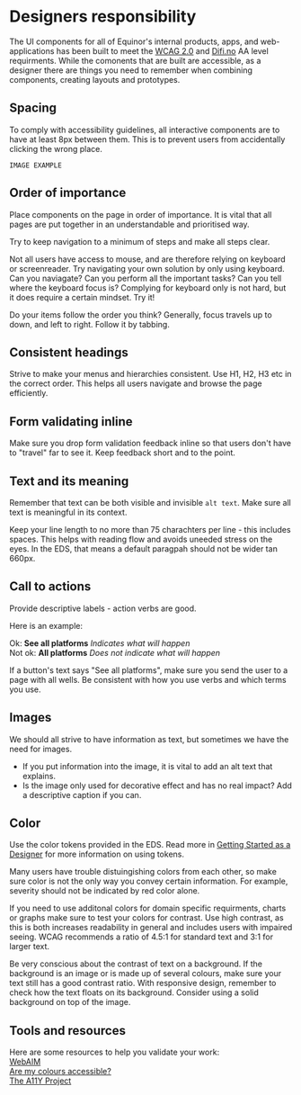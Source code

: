# Designers responsibility

The UI components for all of Equinor's internal products, apps, and web-applications has been built to meet the [WCAG 2.0](https://www.w3.org/TR/WCAG20/) and [Difi.no](https://uu.difi.no) AA level requirments.
While the comonents that are built are accessible, as a designer there are things you need to remember when combining components, creating layouts and prototypes. 

## Spacing

To comply with accessibility guidelines, all interactive components are to have at least 8px between them. This is to prevent users from accidentally clicking the wrong place.

`IMAGE EXAMPLE`


## Order of importance

Place components on the page in order of importance. 
It is vital that all pages are put together in an understandable and prioritised way. 

Try to keep navigation to a minimum of steps and make all steps clear. 

Not all users have access to mouse, and are therefore relying on keyboard or screenreader. 
Try navigating your own solution by only using keyboard. Can you naviagate? Can you perform all the important tasks? Can you tell where the keyboard focus is? 
Complying for keyboard only is not hard, but it does require a certain mindset. Try it!

Do your items follow the order you think? Generally, focus travels up to down, and left to right. Follow it by tabbing.


## Consistent headings

Strive to make your menus and hierarchies consistent. 
Use H1, H2, H3 etc in the correct order. This helps all users navigate and browse the page efficiently.


## Form validating inline

Make sure you drop form validation feedback inline so that users don't have to "travel" far to see it. Keep feedback short and to the point.


## Text and its meaning

Remember that text can be both visible and invisible `alt text`. 
Make sure all text is meaningful in its context.

Keep your line length to no more than 75 charachters per line - this includes spaces. 
This helps with reading flow and avoids uneeded stress on the eyes. 
In the EDS, that means a default paragpah should not be wider tan 660px.  


## Call to actions

Provide descriptive labels - action verbs are good. 

Here is an example: 

Ok: **See all platforms** _Indicates what will happen_  
Not ok: **All platforms** _Does not indicate what will happen_  

If a button's text says "See all platforms", make sure you send the user to a page with all wells. 
Be consistent with how you use verbs and which terms you use. 


## Images

We should all strive to have information as text, but sometimes we have the need for images.

* If you put information into the image, it is vital to add an alt text that explains. 
* Is the image only used for decorative effect and has no real impact? Add a descriptive caption if you can.


## Color

Use the color tokens provided in the EDS. Read more in [Getting Started as a Designer](LINK) for more information on using tokens.

Many users have trouble distuingishing colors from each other, so make sure color is not the only way you convey certain information. 
For example, severity should not be indicated by red color alone.


If you need to use additonal colors for domain specific requirments, charts or graphs make sure to test your colors for contrast. 
Use high contrast, as this is both increases readability in general and includes users with impaired seeing. 
WCAG recommends a ratio of 4.5:1 for standard text and 3:1 for larger text. 

Be very conscious about the contrast of text on a background. 
If the background is an image or is made up of several colours, make sure your text still has a good contrast ratio. 
With responsive design, remember to check how the text floats on its background. 
Consider using a solid background on top of the image.


## Tools and resources

Here are some resources to help you validate your work:  
[WebAIM](https://webaim.org/)   
[Are my colours accessible?](https://www.aremycoloursaccessible.com/)   
[The A11Y Project](https://a11yproject.com/)   

